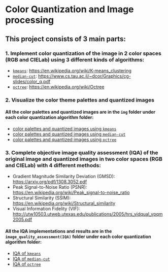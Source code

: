 # Color Quantization and Image processing
## This project consists of 3 main parts:
### 1.	Implement color quantization of the image in 2 color spaces (RGB and CIELab) using 3 different kinds of algorithms:
* [`kmeans`](https://gitlab.cas.mcmaster.ca/G-ScalE/Lai_Project/tree/master/color_quantization/kmeans): https://en.wikipedia.org/wiki/K-means_clustering
* [`median-cut`](https://gitlab.cas.mcmaster.ca/G-ScalE/Lai_Project/tree/master/color_quantization/median-cut): https://www.cs.tau.ac.il/~dcor/Graphics/cg-slides/color_q.pdf
* [`octree`](https://gitlab.cas.mcmaster.ca/G-ScalE/Lai_Project/tree/master/color_quantization/octree): https://en.wikipedia.org/wiki/Octree

### 2.	Visualize the color theme palettes and quantized images 
#### All the color palettes and quantized images are in the `img` folder under each color quantization algorithm folder:
* [color palettes and quantized images using `kmeans`](https://gitlab.cas.mcmaster.ca/G-ScalE/Lai_Project/tree/master/color_quantization/kmeans/img)
* [color palettes and quantized images using `median-cut`](https://gitlab.cas.mcmaster.ca/G-ScalE/Lai_Project/tree/master/color_quantization/median-cut/img)
* [color palettes and quantized images using `octree`](https://gitlab.cas.mcmaster.ca/G-ScalE/Lai_Project/tree/master/color_quantization/octree/img)

### 3.	Complete objective image quality assessment (IQA) of the original image and quantized images in two color spaces (RGB and CIELab) with 4 different methods:
* Gradient Magnitude Similarity Deviation (GMSD): https://arxiv.org/pdf/1308.3052.pdf
* Peak Signal-to-Noise Ratio (PSNR): https://en.wikipedia.org/wiki/Peak_signal-to-noise_ratio
* Structural Similarity (SSIM): https://en.wikipedia.org/wiki/Structural_similarity
* Visual Information Fidelity (VIF): http://utw10503.utweb.utexas.edu/publications/2005/hrs_vidqual_vpqm2005.pdf <br>
#### All the IQA implementations and results are in the `image_quality_assessment(IQA)` folder under each color quantization algorithm folder:
* [IQA of `kmeans`](https://gitlab.cas.mcmaster.ca/G-ScalE/Lai_Project/tree/master/color_quantization/kmeans/image_quality_assessment(IQA))
* [IQA of `median-cut`](https://gitlab.cas.mcmaster.ca/G-ScalE/Lai_Project/tree/master/color_quantization/median-cut/image_quality_assessment(IQA))
* [IQA of `octree`](https://gitlab.cas.mcmaster.ca/G-ScalE/Lai_Project/tree/master/color_quantization/octree/image_quality_assessment(IQA))

